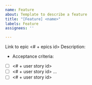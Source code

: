 ```yaml
---
name: Feature
about: Template to describe a feature
title: "[Feature] <name>"
labels: Feature
assignees: ''

---
```


Link to epic <# + epics id>
Description:

- Acceptance criteria:
- [ ] <# + user story id>
- [ ] <# + user story id>
...
- [ ] <# + user story id>
